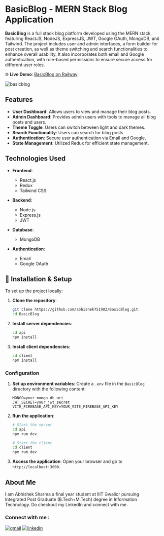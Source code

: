 # BasicBlog - MERN Stack Blog Application

**BasicBlog** is a full stack blog platform developed using the MERN stack, featuring ReactJS, NodeJS, ExpressJS, JWT, Google OAuth, MongoDB, and Tailwind. The project includes user and admin interfaces, a form builder for post creation, as well as theme switching and search functionalities to enhance overall usability. It also incorporates both email and Google authentication, with role-based permissions to ensure secure access for different user roles.

🌐 **Live Demo**: [BasicBlog on Railway](https://basicblog-production.up.railway.app/)

![basicblog](https://github.com/user-attachments/assets/08bf1361-a7ee-4b77-a700-c05f00e101ff)


## Features

- **User Dashboard**: Allows users to view and manage their blog posts.
- **Admin Dashboard**: Provides admin users with tools to manage all blog posts and users.
- **Theme Toggle**: Users can switch between light and dark themes.
- **Search Functionality**: Users can search for blog posts.
- **Authentication**: Secure user authentication via Email and Google.
- **State Management**: Utilized Redux for efficient state management.

## Technologies Used

- **Frontend**:
  - React.js
  - Redux
  - Tailwind CSS

- **Backend**:
  - Node.js
  - Express.js
  - JWT

- **Database**:
  - MongoDB

- **Authentication**:
  - Email
  - Google OAuth

## 🔧 Installation & Setup

To set up the project locally:

1. **Clone the repository**:
    ```bash
    git clone https://github.com/abhishek751982/BasicBlog.git
    cd BasicBlog
    ```

2. **Install server dependencies**:
    ```bash
    cd api
    npm install
    ```

3. **Install client dependencies**:
    ```bash
    cd client
    npm install
    ```

### Configuration

1. **Set up environment variables**:
   Create a `.env` file in the `BasicBlog` directory with the following content:

    ```env
    MONGO=your_mongo_db_uri
    JWT_SECRET=your_jwt_secret
    VITE_FIREBASE_API_KEY=YOUR_VITE_FIREBASE_API_KEY
    ```

2. **Run the application**:

    ```bash
    # Start the server
    cd api
    npm run dev

    # Start the client
    cd client
    npm run dev
    ```

3. **Access the application**:
   Open your browser and go to `http://localhost:3000`.


## About Me

I am Abhishek Sharma a final year student at IIIT Gwalior pursuing Integrated Post Graduate (B.Tech+M.Tech) degree in Information Technology. Do checkout my LinkedIn and connect with me.

### Connect with me :

[![gmail](https://img.shields.io/badge/Gmail-D14836?style=for-the-badge&logo=gmail&logoColor=white)](mailto:abhishek751982@gmail.com)
[![linkedin](https://img.shields.io/badge/linkedin-0A66C2?style=for-the-badge&logo=linkedin&logoColor=white)](https://www.linkedin.com/in/abhishek-sharma-31b04a213/)



